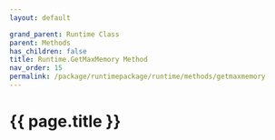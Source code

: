 ```yaml
---
layout: default

grand_parent: Runtime Class
parent: Methods
has_children: false
title: Runtime.GetMaxMemory Method
nav_order: 15
permalink: /package/runtimepackage/runtime/methods/getmaxmemory
---
```

# {{ page.title }}